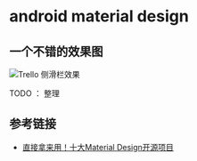 # android material design

## 一个不错的效果图

![Trello 侧滑栏效果](image/trello.gif)

TODO ： 整理

## 参考链接

- [直接拿来用！十大Material Design开源项目](http://www.csdn.net/article/2014-11-21/2822753-material-design-libs)
